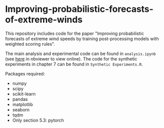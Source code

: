 # Improving-probabilistic-forecasts-of-extreme-winds

This repository includes code for the paper "Improving probabilistic forecasts of extreme wind speeds by training post-processing models with weighted scoring rules".

The main analysis and experimental code can be found in `analysis.ipynb` (see [here](https://nbviewer.org/github/jakobwes/Improving-probabilistic-forecasts-of-extreme-wind-speeds/blob/main/analysis.ipynb) in nbviewer to view online). The code for the synthetic experiments in chapter 7 can be found in `Synthetic Experiments.R`. 

Packages required:
- numpy
- scipy
- scikit-learn
- pandas
- matplotlib
- seaborn
- tqdm
- Only section 5.3: pytorch